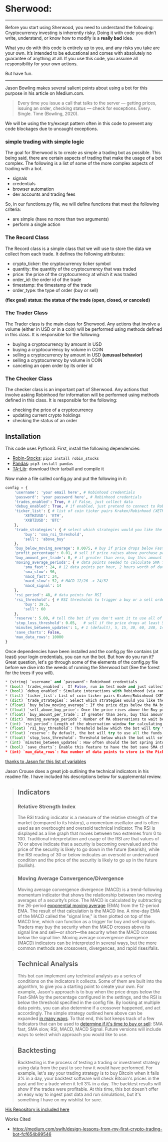 # Sherwood:
---
Before you start using Sherwood, you need to understand the following:
Cryptocurrency investing is inherently risky. Doing it with code you didn’t write, understand, or know how to modify is a **really bad** idea.

What you do with this code is entirely up to you, and any risks you take are your own. It’s intended to be educational and comes with absolutely no guarantee of anything at all. If you use this code, you assume all responsibility for your own actions.

But have fun.

---

Jason Bowling makes several salient points about using a bot for this purpose in his article on Medium.com.
>Every time you issue a call that talks to the server — getting prices, issuing an order, checking status — check for exceptions. Every. Single. Time (Bowling, 2020).

We will be using the try/except pattern often in this code to prevent any code blockages due to uncaught exceptions.

### simple trading with simple logic
The goal for Sherwood is to create as simple a trading bot as possible. This being said, there are certain aspects of trading that make the usage of a bot complex. The following is a list of some of the more complex aspects of trading with a bot.
* signals
* credentials
* browser automation
* dev accounts and trading fees

So, in our functions.py file, we will define functions that meet the following criteria:
* are simple (have no more than two arguments)
* perform a single action

### The Record Class
The Record class is a simple class that we will use to store the data we collect from each trade. It defines the following attributes:
* crypto_ticker: the cryptocurrency ticker symbol
* quantity: the quantity of the cryptocurrency that was traded
* price: the price of the cryptocurrency at which it was traded
* order_id: the order id of the trade
* timestamp: the timestamp of the trade
* order_type: the type of order (buy or sell)

**(flex goal) status: the status of the trade (open, closed, or canceled)**

### The Trader Class
The Trader class is the main class for Sherwood. Any actions that involve a volume (either in USD or in a coin) will be performed using methods defined in this class. It is responsible for the following:
* buying a cryptocurrency by amount in USD
* buying a cryptocurrency by volume in COIN
* selling a cryptocurrency by amount in USD **(unusual behavior)**
* selling a cryptocurrency by volume in COIN
* canceling an open order by its order id

### The Checker Class
The checker class is an important part of Sherwood. Any actions that involve asking Robinhood for information will be performed using methods defined in this class. It is responsible for the following:
* checking the price of a cryptocurrency
* updating current crypto holdings
* checking the status of an order

## Installation
This code uses Python3. First, install the following dependencies:
* [Robin-Stocks](http://www.robin-stocks.com/en/latest/quickstart.html): `pip3 install robin_stocks`
* [Pandas](https://pandas.pydata.org/pandas-docs/stable/index.html): `pip3 install pandas`
* [TA-Lib](https://www.ta-lib.org/): download their tarball and compile it

Now make a file called config.py and put the following in it:
```python
config = {
    'username': 'your email here', # Robinhood credentials
    'password': 'your password here', # Robinhood credentials
    'trades_enabled': True, # if False, just collect data
    'debug_enabled': True, # if enabled, just pretend to connect to Robinhood
    'ticker_list': { # list of coin ticker pairs Kraken/Robinhood (XETHZUSD/ETH, etc) - https://api.kraken.com/0/public/AssetPairs
        'XETHZUSD': 'ETH',
        'XXBTZUSD': 'BTC'
    },
    'trade_strategies': { # select which strategies would you like the bot to use (buy, sell); see documentation for more info
        'buy': 'sma_rsi_threshold',
        'sell': 'above_buy'
    },
    'buy_below_moving_average': 0.0075, # buy if price drops below Fast_MA by this percentage (0.75%)
    'profit_percentage': 0.01, # sell if price raises above purchase price by this percentage (1%)
    'buy_amount_per_trade': 0, # if greater than zero, buy this amount of coin, otherwise use all the cash in the account
    'moving_average_periods': { # data points needed to calculate SMA fast, SMA slow, MACD fast, MACD slow, MACD signal
        'sma_fast': 24, # 12 data points per hour, 2 hours worth of data
        'sma_slow': 96,
        'macd_fast': 24,
        'macd_slow': 52, # MACD 12/26 -> 24/52
        'macd_signal': 14
    },
    'rsi_period': 48, # data points for RSI
    'rsi_threshold': { # RSI thresholds to trigger a buy or a sell order
        'buy': 39.5,
        'sell': 60
    },
    'reserve': 5.00, # tell the bot if you don't want it to use all of the available cash in your account
    'stop_loss_threshold': 0.05,   # sell if the price drops at least 5% below the purchase price
    'minutes_between_updates': 1, # 1 (default), 5, 15, 30, 60, 240, 1440, 10080, 21600
    'save_charts': False,
    'max_data_rows': 10000
}

```
Once dependencies have been installed and the config.py file contains (at least) your login credentials, you can run the bot. But how do you run it?
Great question, let's go through some of the elements of the config.py file before we dive into the weeds of running the Sherwood bot (See the forest for the trees if you will).
```python
* (string) `username` and `password`: Robinhood credentials
* (bool) `trades_enabled`:  If False, run in test mode and just collect data, otherwise submit orders
* (bool) `debug_enabled`: Simulate interactions with Robinhood (via random values)
* (list) `ticker_list`: List of coin ticker pairs Kraken/Robinhood (XETHZUSD/ETH, etc); see [here](https://api.kraken.com/0/public/AssetPairs) for a complete list of available tickers on Kraken
* (dict) `trade_strategies`: Select which strategies would you like the bot to use (buy, sell)
* (float) `buy_below_moving_average`: If the price dips below the MA by this percentage, and if the RSI is below the oversold threshold (see below), it will try to buy
* (float) `sell_above_buy_price`: Once the price rises above the Buy price by this percentage, it will try to sell
* (float) `buy_amount_per_trade`: If greater than zero, buy this amount of coin, otherwise use all the cash in the account
* (dict) `moving_average_periods`: Number of MA observations to wait before sprinting into action, for each measure (SMA fast, SMA slow, MACD fast, MACD slow, MACD signal)
* (int) `rsi_period`: Length of the observation window for calculating the RSI
* (float) `rsi_buy_threshold`: Threshold below which the bot will try to buy
* (float) `reserve`: By default, the bot will try to use all the funds available in your account to buy crypto; use this value if you want to set aside a given amount that the bot should not spend
* (float) `stop_loss_threshold`: Threshold below which the bot will sell its holdings, regardless of any gains
* (int) `minutes_between_updates`: How often should the bot spring into action (1 (default), 5, 15, 30, 60, 240, 1440, 10080, 21600)
* (bool) `save_charts`: Enable this feature to have the bot save SMA charts for each coin it's handling
* (int) `max_data_rows`: Max number of data points to store in the Pickle file (if you have issues with memory limits on your machine). 1k rows = 70kB
```
[thanks to Jason for this list of variables](https://github.com/cryptoTradingBot.git)






Jason Crouse does a great job outlining the technical indicators in his readme file. I have included his descriptions below for supplemental review.
> ## Indicators
> ### Relative Strength Index
> The RSI trading indicator is a measure of the relative strength of the market (compared to its history), a momentum oscillator and is often used as an overbought and oversold technical indicator. The RSI is displayed as a line graph that moves between two extremes from 0 to 100. Traditional interpretation and usage of the RSI are that values of 70 or above indicate that a security is becoming overvalued and the price of the security is likely to go down in the future (bearish), while the RSI reading of 30 or below indicates an oversold or undervalued condition and the price of the security is likely to go up in the future (bullish).

> ### Moving Average Convergence/Divergence
> Moving average convergence divergence (MACD) is a trend-following momentum indicator that shows the relationship between two moving averages of a security’s price. The MACD is calculated by subtracting the 26-period [exponential moving average](https://www.investopedia.com/terms/e/ema.asp) (EMA) from the 12-period EMA. The result of that calculation is the MACD line. A nine-day EMA of the MACD called the "signal line," is then plotted on top of the MACD line, which can function as a trigger for buy and sell signals. Traders may buy the security when the MACD crosses above its signal line and sell—or short—the security when the MACD crosses below the signal line. Moving average convergence divergence (MACD) indicators can be interpreted in several ways, but the more common methods are crossovers, divergences, and rapid rises/falls.

> ## Technical Analysis
> This bot can implement any technical analysis as a series of conditions on the indicators it collects. Some of them are built into the algorithm, to give you a starting point to create your own. For example, Jason's approach is to buy when the price drops below the Fast-SMA by the percentage configured in the settings, and the RSI is below the threshold specified in the config file. By looking at multiple data points, you can also determine if a crossover happened, and act accordingly. The simple strategy outlined here above can be expanded [in many ways](https://medium.com/mudrex/rsi-trading-strategy-with-20-sma-on-mudrex-a26bd2ac039b). To that end, this bot keeps track of a few indicators that can be used to [determine if it's time to buy or sell](https://towardsdatascience.com/algorithmic-trading-with-macd-and-python-fef3d013e9f3): SMA fast, SMA slow, RSI, MACD, MACD Signal. Future versions will include ways to select which approach you would like to use.

> ## Backtesting
> Backtesting is the process of testing a trading or investment strategy using data from the past to see how it would have performed. For example, let's say your trading strategy is to buy Bitcoin when it falls 3% in a day, your backtest software will check Bitcoin's prices in the past and fire a trade when it fell 3% in a day. The backtest results will show if the trades were profitable. At this time, this bot doesn't offer an easy way to ingest past data and run simulations, but it's something I have on my wishlist for sure.

[His Repository is included here](https://github.com/JasonRBowling/cryptoTradingBot.git)

Works Cited
* https://medium.com/swlh/design-lessons-from-my-first-crypto-trading-bot-fcf654b99546